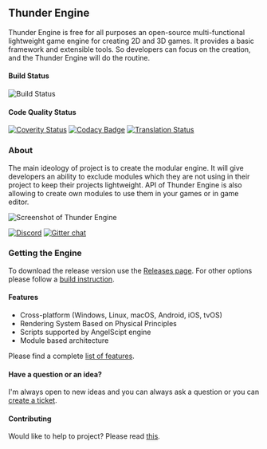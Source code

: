 ## Thunder Engine

Thunder Engine is free for all purposes an open-source multi-functional lightweight game engine for creating 2D and 3D games.
It provides a basic framework and extensible tools.
So developers can focus on the creation, and the Thunder Engine will do the routine.

#### Build Status

![Build Status](https://github.com/thunder-engine/thunder/actions/workflows/main.yml/badge.svg)

#### Code Quality Status

[![Coverity Status](https://img.shields.io/coverity/scan/15068.svg)](https://scan.coverity.com/projects/eprikazchikov-thunder)
[![Codacy Badge](https://app.codacy.com/project/badge/Grade/8874a5f2ddb84eb1bbaebe00f5562c23)](https://www.codacy.com/gh/thunder-engine/thunder/dashboard?utm_source=github.com&amp;utm_medium=referral&amp;utm_content=thunder-engine/thunder&amp;utm_campaign=Badge_Grade)
[![Translation Status](https://hosted.weblate.org/widgets/thunder-engine/-/editor-translation/svg-badge.svg)](https://hosted.weblate.org/engage/thunder-engine/)

### About

The main ideology of project is to create the modular engine.
It will give developers an ability to exclude modules which they are not using in their project to keep their projects lightweight.
API of Thunder Engine is also allowing to create own modules to use them in your games or in game editor.

![Screenshot of Thunder Engine](https://raw.githubusercontent.com/thunder-engine/thunder/master/doc/media/ScreenShot01.png)

[![Discord](https://img.shields.io/discord/466924817359175681.svg?logo=discord)](https://discord.gg/k8qsJxnw4Q)
[![Gitter chat](https://badges.gitter.im/Thunder-Engine/gitter.png)](https://gitter.im/Thunder-Engine)

### Getting the Engine

To download the release version use the [Releases page](https://github.com/thunder-engine/thunder/releases).
For other options please follow a [build instruction](https://doc.thunderengine.org/en/latest/basics/source.html).

#### Features

- Cross-platform (Windows, Linux, macOS, Android, iOS, tvOS)
- Rendering System Based on Physical Principles
- Scripts supported by AngelScipt engine
- Module based architecture

Please find a complete [list of features](https://doc.thunderengine.org/en/latest/basics/features.html).

#### Have a question or an idea?

I'm always open to new ideas and you can always ask a question or you can [create a ticket](https://github.com/thunder-engine/thunder/issues/new/choose).

#### Contributing

Would like to help to project? Please read [this](CONTRIBUTING.md).
